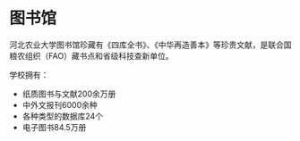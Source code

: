 # 图书馆

河北农业大学图书馆珍藏有《四库全书》、《中华再造善本》等珍贵文献，是联合国粮农组织（FAO）藏书点和省级科技查新单位。

学校拥有：

- 纸质图书与文献200余万册
- 中外文报刊6000余种
- 各种类型的数据库24个
- 电子图书84.5万册
